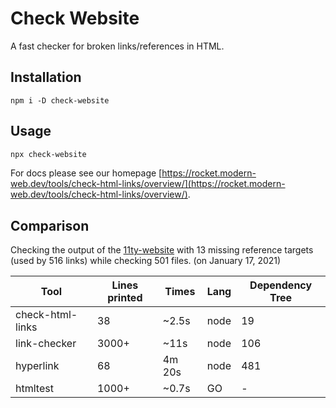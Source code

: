 # Check Website

A fast checker for broken links/references in HTML.

## Installation

```shell
npm i -D check-website
```

## Usage

```bash
npx check-website
```

For docs please see our homepage [https://rocket.modern-web.dev/tools/check-html-links/overview/](https://rocket.modern-web.dev/tools/check-html-links/overview/).

## Comparison

Checking the output of the [11ty-website](https://github.com/11ty/11ty-website) with 13 missing reference targets (used by 516 links) while checking 501 files. (on January 17, 2021)

| Tool             | Lines printed | Times  | Lang | Dependency Tree |
| ---------------- | ------------- | ------ | ---- | --------------- |
| check-html-links | 38            | ~2.5s  | node | 19              |
| link-checker     | 3000+         | ~11s   | node | 106             |
| hyperlink        | 68            | 4m 20s | node | 481             |
| htmltest         | 1000+         | ~0.7s  | GO   | -               |
